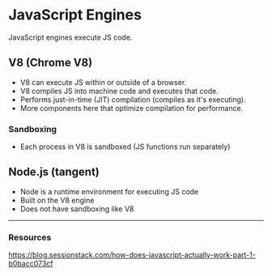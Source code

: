 # JavaScript Engines

JavaScript engines execute JS code.

## V8 (Chrome V8)

- V8 can execute JS within or outside of a browser.
- V8 compiles JS into machine code and executes that code.
- Performs just-in-time (JIT) compilation (compiles as it's executing).
- More components here that optimize compilation for performance.

### Sandboxing
- Each process in V8 is sandboxed (JS functions run separately)

## Node.js (tangent)

- Node is a runtime environment for executing JS code
- Built on the V8 engine
- Does not have sandboxing like V8

---

### Resources

https://blog.sessionstack.com/how-does-javascript-actually-work-part-1-b0bacc073cf
